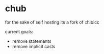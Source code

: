 # chub

for the sake of self hosting its a fork of chibicc

current goals:
- remove statements
- remove implicit casts
